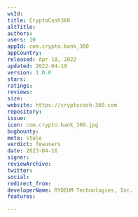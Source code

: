 ```yaml
---
wsId: 
title: CryptoCash360
altTitle: 
authors: 
users: 10
appId: com.crypto.bank_360
appCountry: 
released: Apr 18, 2022
updated: 2022-04-19
version: 1.0.0
stars: 
ratings: 
reviews: 
size: 
website: https://cryptocash-360.com
repository: 
issue: 
icon: com.crypto.bank_360.jpg
bugbounty: 
meta: stale
verdict: fewusers
date: 2023-04-16
signer: 
reviewArchive: 
twitter: 
social: 
redirect_from: 
developerName: RYDEUM Technologies, Inc.
features: 

---
```


